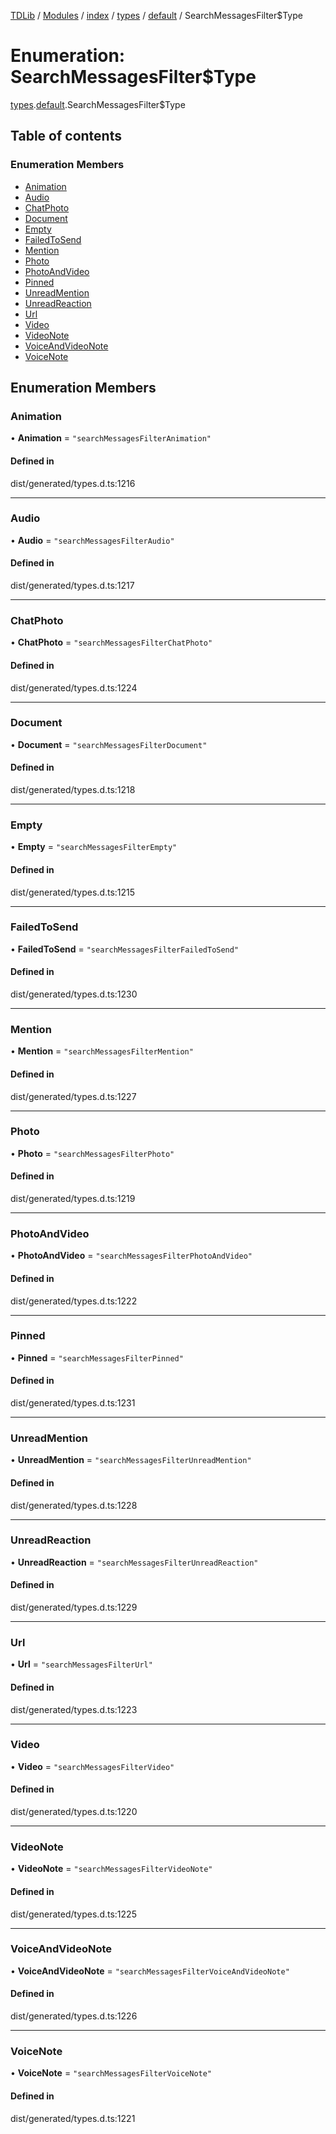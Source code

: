 [TDLib](../README.md) / [Modules](../modules.md) / [index](../modules/index.md) / [types](../modules/index.types.md) / [default](../modules/index.types.default.md) / SearchMessagesFilter$Type

# Enumeration: SearchMessagesFilter$Type

[types](../modules/index.types.md).[default](../modules/index.types.default.md).SearchMessagesFilter$Type

## Table of contents

### Enumeration Members

- [Animation](index.types.default.SearchMessagesFilter_Type.md#animation)
- [Audio](index.types.default.SearchMessagesFilter_Type.md#audio)
- [ChatPhoto](index.types.default.SearchMessagesFilter_Type.md#chatphoto)
- [Document](index.types.default.SearchMessagesFilter_Type.md#document)
- [Empty](index.types.default.SearchMessagesFilter_Type.md#empty)
- [FailedToSend](index.types.default.SearchMessagesFilter_Type.md#failedtosend)
- [Mention](index.types.default.SearchMessagesFilter_Type.md#mention)
- [Photo](index.types.default.SearchMessagesFilter_Type.md#photo)
- [PhotoAndVideo](index.types.default.SearchMessagesFilter_Type.md#photoandvideo)
- [Pinned](index.types.default.SearchMessagesFilter_Type.md#pinned)
- [UnreadMention](index.types.default.SearchMessagesFilter_Type.md#unreadmention)
- [UnreadReaction](index.types.default.SearchMessagesFilter_Type.md#unreadreaction)
- [Url](index.types.default.SearchMessagesFilter_Type.md#url)
- [Video](index.types.default.SearchMessagesFilter_Type.md#video)
- [VideoNote](index.types.default.SearchMessagesFilter_Type.md#videonote)
- [VoiceAndVideoNote](index.types.default.SearchMessagesFilter_Type.md#voiceandvideonote)
- [VoiceNote](index.types.default.SearchMessagesFilter_Type.md#voicenote)

## Enumeration Members

### Animation

• **Animation** = ``"searchMessagesFilterAnimation"``

#### Defined in

dist/generated/types.d.ts:1216

___

### Audio

• **Audio** = ``"searchMessagesFilterAudio"``

#### Defined in

dist/generated/types.d.ts:1217

___

### ChatPhoto

• **ChatPhoto** = ``"searchMessagesFilterChatPhoto"``

#### Defined in

dist/generated/types.d.ts:1224

___

### Document

• **Document** = ``"searchMessagesFilterDocument"``

#### Defined in

dist/generated/types.d.ts:1218

___

### Empty

• **Empty** = ``"searchMessagesFilterEmpty"``

#### Defined in

dist/generated/types.d.ts:1215

___

### FailedToSend

• **FailedToSend** = ``"searchMessagesFilterFailedToSend"``

#### Defined in

dist/generated/types.d.ts:1230

___

### Mention

• **Mention** = ``"searchMessagesFilterMention"``

#### Defined in

dist/generated/types.d.ts:1227

___

### Photo

• **Photo** = ``"searchMessagesFilterPhoto"``

#### Defined in

dist/generated/types.d.ts:1219

___

### PhotoAndVideo

• **PhotoAndVideo** = ``"searchMessagesFilterPhotoAndVideo"``

#### Defined in

dist/generated/types.d.ts:1222

___

### Pinned

• **Pinned** = ``"searchMessagesFilterPinned"``

#### Defined in

dist/generated/types.d.ts:1231

___

### UnreadMention

• **UnreadMention** = ``"searchMessagesFilterUnreadMention"``

#### Defined in

dist/generated/types.d.ts:1228

___

### UnreadReaction

• **UnreadReaction** = ``"searchMessagesFilterUnreadReaction"``

#### Defined in

dist/generated/types.d.ts:1229

___

### Url

• **Url** = ``"searchMessagesFilterUrl"``

#### Defined in

dist/generated/types.d.ts:1223

___

### Video

• **Video** = ``"searchMessagesFilterVideo"``

#### Defined in

dist/generated/types.d.ts:1220

___

### VideoNote

• **VideoNote** = ``"searchMessagesFilterVideoNote"``

#### Defined in

dist/generated/types.d.ts:1225

___

### VoiceAndVideoNote

• **VoiceAndVideoNote** = ``"searchMessagesFilterVoiceAndVideoNote"``

#### Defined in

dist/generated/types.d.ts:1226

___

### VoiceNote

• **VoiceNote** = ``"searchMessagesFilterVoiceNote"``

#### Defined in

dist/generated/types.d.ts:1221
